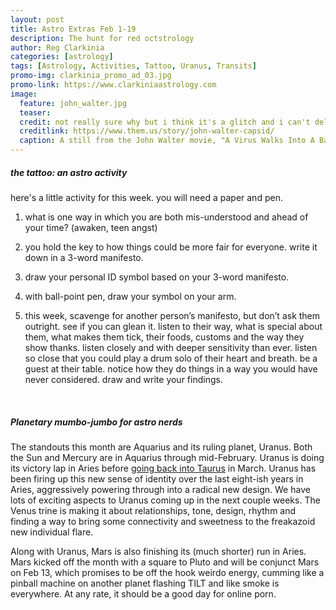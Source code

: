 ```yaml
---
layout: post
title: Astro Extras Feb 1-19
description: The hunt for red octstrology
author: Reg Clarkinia
categories: [astrology]
tags: [Astrology, Activities, Tattoo, Uranus, Transits]
promo-img: clarkinia_promo_ad_03.jpg
promo-link: https://www.clarkiniaastrology.com
image:
  feature: john_walter.jpg
  teaser:
  credit: not really sure why but i think it's a glitch and i can't delete this with the forwd slash or all hell breaks loose so i leave this here ya know/.
  creditlink: https://www.them.us/story/john-walter-capsid/
  caption: A still from the John Walter movie, "A Virus Walks Into A Bar".
---
```

<h5>the tattoo: an astro activity</h5>
here's a little activity for this week. you will need a paper and pen.

1. what is one way in which you are both mis-understood and ahead of your time? (awaken, teen angst)


2. you hold the key to how things could be more fair for everyone. write it down in a 3-word manifesto.


3. draw your personal ID symbol based on your 3-word manifesto.


4. with ball-point pen, draw your symbol on your arm.


5. this week, scavenge for another person’s manifesto, but don’t ask them outright. see if you can glean it. listen to their way, what is special about them, what makes them tick, their foods, customs and the way they show thanks. listen closely and with deeper sensitivity than ever. listen so close that you could play a drum solo of their heart and breath. be a guest at their table. notice how they do things in a way you would have never considered. draw and write your findings.


<br>
<h5>Planetary mumbo-jumbo for astro nerds</h5>
The standouts this month are Aquarius and its ruling planet, Uranus. Both the Sun and Mercury are in Aquarius through mid-February. Uranus is doing its victory lap in Aries before <a href="https://www.queerauntie.com/astrology/uranus-enters-taurus">going back into Taurus</a> in March. Uranus has been firing up this new sense of identity over the last eight-ish years in Aries, aggressively powering through into a radical new design. We have lots of exciting aspects to Uranus coming up in the next couple weeks. The Venus trine is making it about relationships, tone, design, rhythm and finding a way to bring some connectivity and sweetness to the freakazoid new individual flare.

Along with Uranus, Mars is also finishing its (much shorter) run in Aries. Mars kicked off the month with a square to Pluto and will be conjunct Mars on Feb 13, which promises to be off the hook weirdo energy, cumming like a pinball machine on another planet flashing TILT and like smoke is everywhere. At any rate, it should be a good day for online porn.
